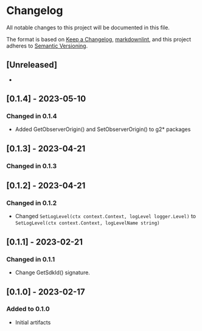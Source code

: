 # Changelog

All notable changes to this project will be documented in this file.

The format is based on [Keep a Changelog](https://keepachangelog.com/en/1.0.0/),
[markdownlint](https://dlaa.me/markdownlint/),
and this project adheres to [Semantic Versioning](https://semver.org/spec/v2.0.0.html).

## [Unreleased]

-

## [0.1.4] - 2023-05-10

### Changed in 0.1.4

- Added GetObserverOrigin() and SetObserverOrigin() to g2* packages

## [0.1.3] - 2023-04-21

### Changed in 0.1.3

## [0.1.2] - 2023-04-21

### Changed in 0.1.2

- Changed `SetLogLevel(ctx context.Context, logLevel logger.Level)` to `SetLogLevel(ctx context.Context, logLevelName string)`

## [0.1.1] - 2023-02-21

### Changed in 0.1.1

- Change GetSdkId() signature.

## [0.1.0] - 2023-02-17

### Added to 0.1.0

- Initial artifacts
